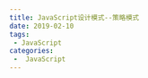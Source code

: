 ```yaml
---
title: JavaScript设计模式--策略模式
date: 2019-02-10
tags:
 - JavaScript
categories:
 -  JavaScript
---
```

